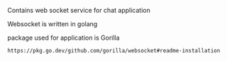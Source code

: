 Contains web socket service for chat application

Websocket is written in golang

package  used for application is  Gorilla

```
https://pkg.go.dev/github.com/gorilla/websocket#readme-installation
```

